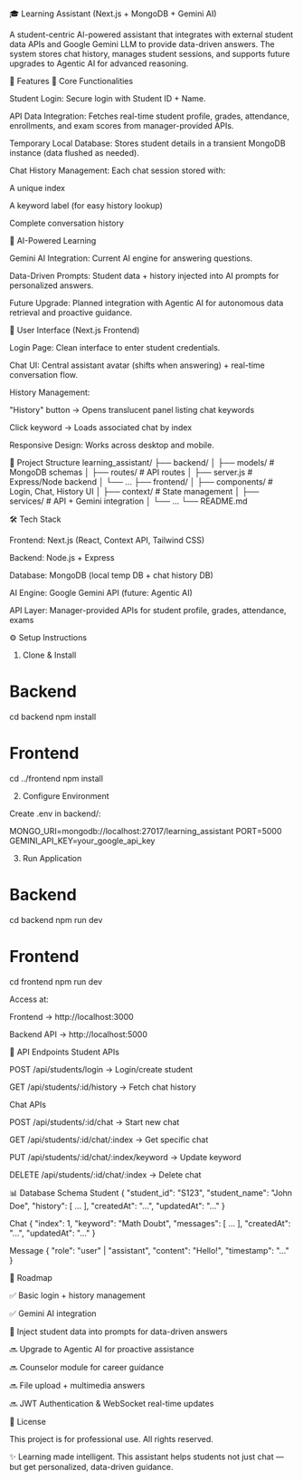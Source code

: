 🎓 Learning Assistant (Next.js + MongoDB + Gemini AI)

A student-centric AI-powered assistant that integrates with external student data APIs and Google Gemini LLM to provide data-driven answers. The system stores chat history, manages student sessions, and supports future upgrades to Agentic AI for advanced reasoning.

🚀 Features
🔹 Core Functionalities

Student Login: Secure login with Student ID + Name.

API Data Integration: Fetches real-time student profile, grades, attendance, enrollments, and exam scores from manager-provided APIs.

Temporary Local Database: Stores student details in a transient MongoDB instance (data flushed as needed).

Chat History Management: Each chat session stored with:

A unique index

A keyword label (for easy history lookup)

Complete conversation history

🔹 AI-Powered Learning

Gemini AI Integration: Current AI engine for answering questions.

Data-Driven Prompts: Student data + history injected into AI prompts for personalized answers.

Future Upgrade: Planned integration with Agentic AI for autonomous data retrieval and proactive guidance.

🔹 User Interface (Next.js Frontend)

Login Page: Clean interface to enter student credentials.

Chat UI: Central assistant avatar (shifts when answering) + real-time conversation flow.

History Management:

"History" button → Opens translucent panel listing chat keywords

Click keyword → Loads associated chat by index

Responsive Design: Works across desktop and mobile.

📁 Project Structure
learning_assistant/
├── backend/
│   ├── models/            # MongoDB schemas
│   ├── routes/            # API routes
│   ├── server.js          # Express/Node backend
│   └── ...
├── frontend/
│   ├── components/        # Login, Chat, History UI
│   ├── context/           # State management
│   ├── services/          # API + Gemini integration
│   └── ...
└── README.md

🛠️ Tech Stack

Frontend: Next.js (React, Context API, Tailwind CSS)

Backend: Node.js + Express

Database: MongoDB (local temp DB + chat history DB)

AI Engine: Google Gemini API (future: Agentic AI)

API Layer: Manager-provided APIs for student profile, grades, attendance, exams

⚙️ Setup Instructions
1. Clone & Install
# Backend
cd backend
npm install

# Frontend
cd ../frontend
npm install

2. Configure Environment

Create .env in backend/:

MONGO_URI=mongodb://localhost:27017/learning_assistant
PORT=5000
GEMINI_API_KEY=your_google_api_key

3. Run Application
# Backend
cd backend
npm run dev

# Frontend
cd frontend
npm run dev


Access at:

Frontend → http://localhost:3000

Backend API → http://localhost:5000

🔑 API Endpoints
Student APIs

POST /api/students/login → Login/create student

GET /api/students/:id/history → Fetch chat history

Chat APIs

POST /api/students/:id/chat → Start new chat

GET /api/students/:id/chat/:index → Get specific chat

PUT /api/students/:id/chat/:index/keyword → Update keyword

DELETE /api/students/:id/chat/:index → Delete chat

📊 Database Schema
Student
{
  "student_id": "S123",
  "student_name": "John Doe",
  "history": [ ... ],
  "createdAt": "...",
  "updatedAt": "..."
}

Chat
{
  "index": 1,
  "keyword": "Math Doubt",
  "messages": [ ... ],
  "createdAt": "...",
  "updatedAt": "..."
}

Message
{
  "role": "user" | "assistant",
  "content": "Hello!",
  "timestamp": "..."
}

🔮 Roadmap

✅ Basic login + history management

✅ Gemini AI integration

🔄 Inject student data into prompts for data-driven answers

🔜 Upgrade to Agentic AI for proactive assistance

🔜 Counselor module for career guidance

🔜 File upload + multimedia answers

🔜 JWT Authentication & WebSocket real-time updates

📄 License

This project is for professional use. All rights reserved.

✨ Learning made intelligent. This assistant helps students not just chat — but get personalized, data-driven guidance.
 
 
